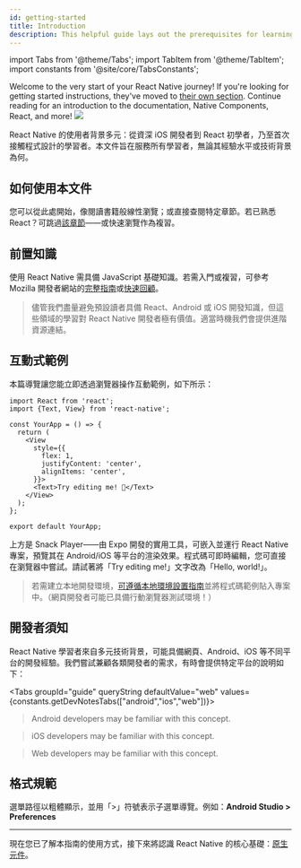 ```yaml
---
id: getting-started
title: Introduction
description: This helpful guide lays out the prerequisites for learning React Native, using these docs, and setting up your environment.
---
```


import Tabs from '@theme/Tabs'; import TabItem from '@theme/TabItem'; import constants from '@site/core/TabsConstants';

<div className="content-banner">
  Welcome to the very start of your React Native journey! If you're looking for getting started instructions, they've moved to <a href="environment-setup">their own section</a>. Continue reading for an introduction to the documentation, Native Components, React, and more!
  <img className="content-banner-img" src="/docs/assets/p_android-ios-devices.svg" alt=" " />
</div>

React Native 的使用者背景多元：從資深 iOS 開發者到 React 初學者，乃至首次接觸程式設計的學習者。本文件旨在服務所有學習者，無論其經驗水平或技術背景為何。

## 如何使用本文件

您可以從此處開始，像閱讀書籍般線性瀏覽；或直接查閱特定章節。若已熟悉 React？可跳過[該章節](intro-react)——或快速瀏覽作為複習。

## 前置知識

使用 React Native 需具備 JavaScript 基礎知識。若需入門或複習，可參考 Mozilla 開發者網站的[完整指南](https://developer.mozilla.org/en-US/docs/Web/JavaScript)或[快速回顧](https://developer.mozilla.org/en-US/docs/Web/JavaScript/A_re-introduction_to_JavaScript)。

> 儘管我們盡量避免預設讀者具備 React、Android 或 iOS 開發知識，但這些領域的學習對 React Native 開發者極有價值。適當時機我們會提供進階資源連結。

## 互動式範例

本篇導覽讓您能立即透過瀏覽器操作互動範例，如下所示：

```SnackPlayer name=Hello%20World
import React from 'react';
import {Text, View} from 'react-native';

const YourApp = () => {
  return (
    <View
      style={{
        flex: 1,
        justifyContent: 'center',
        alignItems: 'center',
      }}>
      <Text>Try editing me! 🎉</Text>
    </View>
  );
};

export default YourApp;
```

上方是 Snack Player——由 Expo 開發的實用工具，可嵌入並運行 React Native 專案，預覽其在 Android/iOS 等平台的渲染效果。程式碼可即時編輯，您可直接在瀏覽器中嘗試。請試著將「Try editing me!」文字改為「Hello, world!」。

> 若需建立本地開發環境，[可遵循本地環境設置指南](set-up-your-environment)並將程式碼範例貼入專案中。（網頁開發者可能已具備行動瀏覽器測試環境！）

## 開發者須知

React Native 學習者來自多元技術背景，可能具備網頁、Android、iOS 等不同平台的開發經驗。我們嘗試兼顧各類開發者的需求，有時會提供特定平台的說明如下：

<Tabs groupId="guide" queryString defaultValue="web" values={constants.getDevNotesTabs(["android","ios","web"])}>

<TabItem value="android">

> Android developers may be familiar with this concept.

</TabItem>
<TabItem value="ios">

> iOS developers may be familiar with this concept.

</TabItem>
<TabItem value="web">

> Web developers may be familiar with this concept.

</TabItem>
</Tabs>

## 格式規範

選單路徑以粗體顯示，並用「>」符號表示子選單導覽。例如：**Android Studio > Preferences**

---

現在您已了解本指南的使用方式，接下來將認識 React Native 的核心基礎：[原生元件](intro-react-native-components.md)。